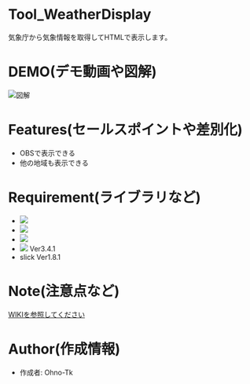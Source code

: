 # Tool_WeatherDisplay
気象庁から気象情報を取得してHTMLで表示します。

# DEMO(デモ動画や図解)
![図解](https://user-images.githubusercontent.com/51406176/174604307-dcb06ab7-ee39-40f2-a247-1efbe4943d89.png)

# Features(セールスポイントや差別化)
- OBSで表示できる
- 他の地域も表示できる

# Requirement(ライブラリなど)
- <img src="https://custom-icon-badges.herokuapp.com/badge/HTML-e34c26.svg?logo=HTML&logoColor=white">
- <img src="https://custom-icon-badges.herokuapp.com/badge/CSS-563d7c.svg?logo=css3">
- <img src="https://custom-icon-badges.herokuapp.com/badge/JavaScript-f1e05a.svg?logo=JavaScript&logoColor=white">
- <img src="https://img.shields.io/badge/-jQuery-0769AD.svg?logo=jquery&style=flat"> Ver3.4.1
- slick Ver1.8.1

# Note(注意点など)
[WIKIを参照してください](https://github.com/Ohno-Tk/OBS_WeatherDisplay/wiki)

# Author(作成情報)
* 作成者: Ohno-Tk
